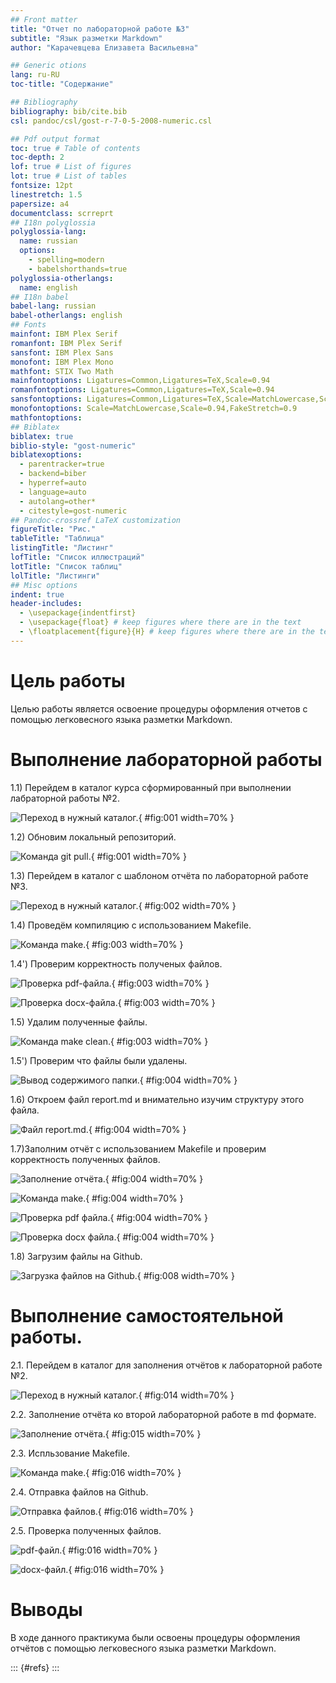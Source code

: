 ```yaml
---
## Front matter
title: "Отчет по лабораторной работе №3"
subtitle: "Язык разметки Markdown"
author: "Карачевцева Елизавета Васильевна"

## Generic otions
lang: ru-RU
toc-title: "Содержание"

## Bibliography
bibliography: bib/cite.bib
csl: pandoc/csl/gost-r-7-0-5-2008-numeric.csl

## Pdf output format
toc: true # Table of contents
toc-depth: 2
lof: true # List of figures
lot: true # List of tables
fontsize: 12pt
linestretch: 1.5
papersize: a4
documentclass: scrreprt
## I18n polyglossia
polyglossia-lang:
  name: russian
  options:
	- spelling=modern
	- babelshorthands=true
polyglossia-otherlangs:
  name: english
## I18n babel
babel-lang: russian
babel-otherlangs: english
## Fonts
mainfont: IBM Plex Serif
romanfont: IBM Plex Serif
sansfont: IBM Plex Sans
monofont: IBM Plex Mono
mathfont: STIX Two Math
mainfontoptions: Ligatures=Common,Ligatures=TeX,Scale=0.94
romanfontoptions: Ligatures=Common,Ligatures=TeX,Scale=0.94
sansfontoptions: Ligatures=Common,Ligatures=TeX,Scale=MatchLowercase,Scale=0.94
monofontoptions: Scale=MatchLowercase,Scale=0.94,FakeStretch=0.9
mathfontoptions:
## Biblatex
biblatex: true
biblio-style: "gost-numeric"
biblatexoptions:
  - parentracker=true
  - backend=biber
  - hyperref=auto
  - language=auto
  - autolang=other*
  - citestyle=gost-numeric
## Pandoc-crossref LaTeX customization
figureTitle: "Рис."
tableTitle: "Таблица"
listingTitle: "Листинг"
lofTitle: "Список иллюстраций"
lotTitle: "Список таблиц"
lolTitle: "Листинги"
## Misc options
indent: true
header-includes:
  - \usepackage{indentfirst}
  - \usepackage{float} # keep figures where there are in the text
  - \floatplacement{figure}{H} # keep figures where there are in the text
---
```


# Цель работы

Целью работы является освоение процедуры оформления отчетов с помощью легковесного
языка разметки Markdown.

# Выполнение лабораторной работы

1.1) Перейдем в каталог курса сформированный при выполнении лабраторной работы №2.

![Переход в нужный каталог.](image/image1.png){ #fig:001 width=70% }

1.2) Обновим локальный репозиторий.

![Команда git pull.](image/image2.png){ #fig:001 width=70% }

1.3) Перейдем в каталог с шаблоном отчёта по лабораторной работе №3.

![Переход в нужный каталог.](image/image3.png){ #fig:002 width=70% }

1.4) Проведём компиляцию с использованием Makefile.

![Команда make.](image/image4.png){ #fig:003 width=70% }

1.4') Проверим корректность полученых файлов.

![Проверка pdf-файла.](image/image5.png){ #fig:003 width=70% }

![Проверка docx-файла.](image/image6.png){ #fig:003 width=70% }

1.5) Удалим полученные файлы.

![Команда make clean.](image/image7.png){ #fig:003 width=70% }

1.5') Проверим что файлы были удалены.

![Вывод содержимого папки.](image/image8.png){ #fig:004 width=70% }

1.6) Откроем файл report.md и внимательно изучим структуру этого файла.

![Файл report.md.](image/image9.png){ #fig:004 width=70% }

1.7)Заполним отчёт с использованием Makefile и проверим корректность полученных файлов.

![Заполнение отчёта.](image/image10.png){ #fig:004 width=70% }

![Команда make.](image/image11.png){ #fig:004 width=70% }

![Проверка pdf файла.](image/image12.png){ #fig:004 width=70% }

![Проверка docx файла.](image/image13.png){ #fig:004 width=70% }

1.8) Загрузим файлы на Github.

![Загрузка файлов на Github.](image/image14.png){ #fig:008 width=70% }


# Выполнение самостоятельной работы.

2.1. Перейдем в каталог для заполнения отчётов к лабораторной работе №2. 

![Переход в нужный каталог.](image/image15.png){ #fig:014 width=70% }

2.2. Заполнение отчёта ко второй лабораторной работе в md формате.

![Заполнение отчёта.](image/image16.png){ #fig:015 width=70% }

2.3. Испльзование Makefile.

![ Команда make.](image/image17.png){ #fig:016 width=70% }

2.4. Отправка файлов на Github.

![ Отправка файлов.](image/image18.png){ #fig:016 width=70% }

2.5. Проверка полученных файлов.

![ pdf-файл.](image/image19.png){ #fig:016 width=70% }

![ docx-файл.](image/image20.png){ #fig:016 width=70% }

# Выводы

В ходе данного практикума были освоены процедуры оформления отчётов с помощью легковесного языка разметки Markdown.

::: {#refs}
:::
